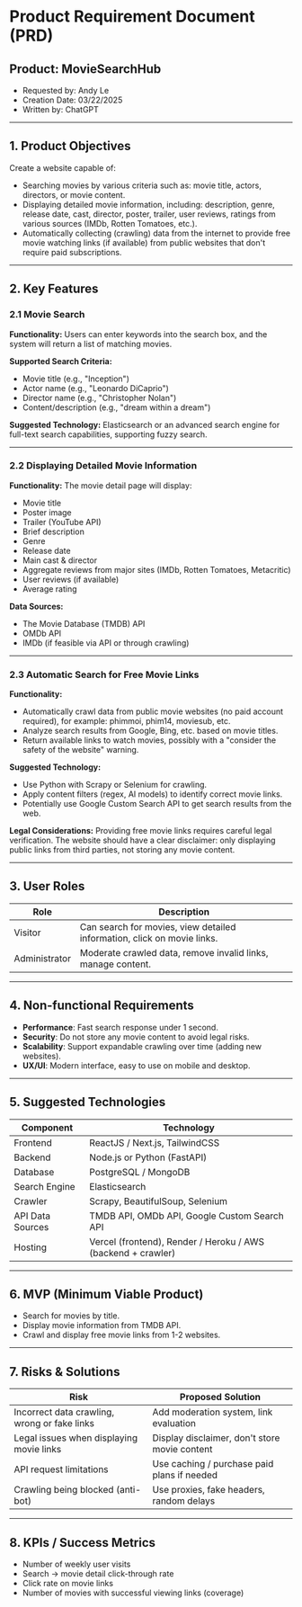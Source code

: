 # Product Requirement Document (PRD)

## Product: MovieSearchHub
- Requested by: Andy Le
- Creation Date: 03/22/2025
- Written by: ChatGPT

---

## 1. Product Objectives

Create a website capable of:
- Searching movies by various criteria such as: movie title, actors, directors, or movie content.
- Displaying detailed movie information, including: description, genre, release date, cast, director, poster, trailer, user reviews, ratings from various sources (IMDb, Rotten Tomatoes, etc.).
- Automatically collecting (crawling) data from the internet to provide free movie watching links (if available) from public websites that don't require paid subscriptions.

---

## 2. Key Features

### 2.1 Movie Search

**Functionality:**
Users can enter keywords into the search box, and the system will return a list of matching movies.

**Supported Search Criteria:**
- Movie title (e.g., "Inception")
- Actor name (e.g., "Leonardo DiCaprio")
- Director name (e.g., "Christopher Nolan")
- Content/description (e.g., "dream within a dream")

**Suggested Technology:**
Elasticsearch or an advanced search engine for full-text search capabilities, supporting fuzzy search.

---

### 2.2 Displaying Detailed Movie Information

**Functionality:**
The movie detail page will display:
- Movie title
- Poster image
- Trailer (YouTube API)
- Brief description
- Genre
- Release date
- Main cast & director
- Aggregate reviews from major sites (IMDb, Rotten Tomatoes, Metacritic)
- User reviews (if available)
- Average rating

**Data Sources:**
- The Movie Database (TMDB) API
- OMDb API
- IMDb (if feasible via API or through crawling)

---

### 2.3 Automatic Search for Free Movie Links

**Functionality:**
- Automatically crawl data from public movie websites (no paid account required), for example: phimmoi, phim14, moviesub, etc.
- Analyze search results from Google, Bing, etc. based on movie titles.
- Return available links to watch movies, possibly with a "consider the safety of the website" warning.

**Suggested Technology:**
- Use Python with Scrapy or Selenium for crawling.
- Apply content filters (regex, AI models) to identify correct movie links.
- Potentially use Google Custom Search API to get search results from the web.

**Legal Considerations:**
Providing free movie links requires careful legal verification. The website should have a clear disclaimer: only displaying public links from third parties, not storing any movie content.

---

## 3. User Roles

| Role | Description |
|------|-------------|
| Visitor | Can search for movies, view detailed information, click on movie links. |
| Administrator | Moderate crawled data, remove invalid links, manage content. |

---

## 4. Non-functional Requirements
- **Performance**: Fast search response under 1 second.
- **Security**: Do not store any movie content to avoid legal risks.
- **Scalability**: Support expandable crawling over time (adding new websites).
- **UX/UI**: Modern interface, easy to use on mobile and desktop.

---

## 5. Suggested Technologies

| Component | Technology |
|-----------|------------|
| Frontend | ReactJS / Next.js, TailwindCSS |
| Backend | Node.js or Python (FastAPI) |
| Database | PostgreSQL / MongoDB |
| Search Engine | Elasticsearch |
| Crawler | Scrapy, BeautifulSoup, Selenium |
| API Data Sources | TMDB API, OMDb API, Google Custom Search API |
| Hosting | Vercel (frontend), Render / Heroku / AWS (backend + crawler) |

---

## 6. MVP (Minimum Viable Product)
- Search for movies by title.
- Display movie information from TMDB API.
- Crawl and display free movie links from 1-2 websites.

---

## 7. Risks & Solutions

| Risk | Proposed Solution |
|------|-------------------|
| Incorrect data crawling, wrong or fake links | Add moderation system, link evaluation |
| Legal issues when displaying movie links | Display disclaimer, don't store movie content |
| API request limitations | Use caching / purchase paid plans if needed |
| Crawling being blocked (anti-bot) | Use proxies, fake headers, random delays |

---

## 8. KPIs / Success Metrics
- Number of weekly user visits
- Search → movie detail click-through rate
- Click rate on movie links
- Number of movies with successful viewing links (coverage)